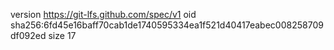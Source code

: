 version https://git-lfs.github.com/spec/v1
oid sha256:6fd45e16baff70cab1de1740595334ea1f521d40417eabec008258709df092ed
size 17
